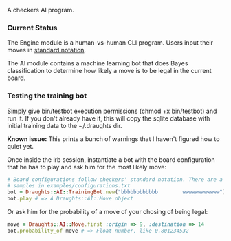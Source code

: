 A checkers AI program.

### Current Status

The Engine module is a human-vs-human CLI program. Users input their moves in 
[standard notation](http://en.wikipedia.org/wiki/English_draughts#Notation).

The AI module contains a machine learning bot that does Bayes classification to 
determine how likely a move is to be legal in the current board.

### Testing the training bot

Simply give bin/testbot execution permissions (chmod +x bin/testbot) and run 
it. If you don't already have it, this will copy the sqlite database with 
initial training data to the ~/.draughts dir.

**Known issue:** This prints a bunch of warnings that I haven't figured how to 
quiet yet.

Once inside the irb session, instantiate a bot with the board configuration 
that he has to play and ask him for the most likely move:

```ruby
# Board configurations follow checkers' standard notation. There are a few 
# samples in examples/configurations.txt
bot = Draughts::AI::TrainingBot.new("bbbbbbbbbbbb        wwwwwwwwwwww")
bot.play # => A Draughts::AI::Move object
```

Or ask him for the probability of a move of your chosing of being legal:

```ruby
move = Draughts::AI::Move.first :origin => 9, :destination => 14
bot.probability_of move # => Float number, like 0.801234532
```
